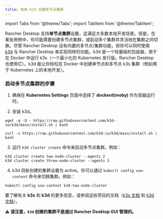 ```yaml
---
title: 使用 k3d 创建多节点集群
---
```


import Tabs from '@theme/Tabs';
import TabItem from '@theme/TabItem';

Rancher Desktop 支持**单节点集群**设置，这满足大多数本地开发场景。但是，在某些用例中，你可能需要创建多节点集群，或启动多个集群并灵活地在集群之间切换。尽管 Rancher Desktop 没有内置的多节点/集群功能，但你可以同时使用 [k3d](https://k3d.io) 与 Rancher Desktop 来实现同样的功能。k3d 是一个轻量级的包装器，用于在 Docker 中运行 k3s（一个最小化的 Kubernetes 发行版，Rancher Desktop 也使用它）。k3d 能让你轻松在 Docker 中创建单节点和多节点 k3s 集群（例如用于 Kubernetes 上的本地开发）。

### 启动多节点集群的步骤

1. 确保在 **Kubernetes Settings** 页面中选择了 **dockerd(moby)** 作为容器运行时。

2. 安装 k3d。

<Tabs groupId="installation-approach">
  <TabItem value="wget" default>

```
wget -q -O - https://raw.githubusercontent.com/k3d-io/k3d/main/install.sh | bash
```

</TabItem>
  <TabItem value="curl">

```
curl -s https://raw.githubusercontent.com/k3d-io/k3d/main/install.sh | bash
```

</TabItem>
</Tabs>

3. 运行 `k3d cluster create` 命令来启动多节点集群。例如：

```
k3d cluster create two-node-cluster --agents 2
k3d cluster create three-node-cluster --agents 3
```

4. k3d 将新创建的集群设置为 active。你可以通过 `kubectl config use-context` 命令来切换集群。例如：

```
kubectl config use-context k3d-two-node-cluster
```
要了解有关 **k3s** 和 **k3d** 的更多信息，请参阅这些项目的文档（[k3s 文档](https://docs.k3s.io/) 和 [k3d 文档](https://k3d.io/)）。

**:warning: 请注意，`k3d` 创建的集群不是通过 Rancher Desktop GUI 管理的。**
